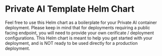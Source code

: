 # Private AI Template Helm Chart 

Feel free to use this Helm chart as a boilerplate for your Private AI container deployment.
Please keep in mind that for deployments requiring a public facing endpoint, you will need to provide your own cerificate / deployment configurations.
This Helm chart is meant to help you get started with your deployment, and is NOT ready to be used directly for a production deployment.
